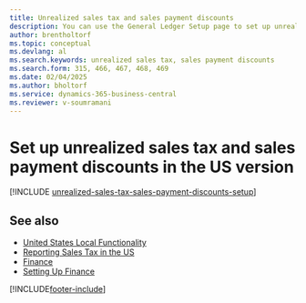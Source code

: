 ```yaml
---
title: Unrealized sales tax and sales payment discounts
description: You can use the General Ledger Setup page to set up unrealized sales tax in the US version. 
author: brentholtorf
ms.topic: conceptual
ms.devlang: al
ms.search.keywords: unrealized sales tax, sales payment discounts
ms.search.form: 315, 466, 467, 468, 469
ms.date: 02/04/2025
ms.author: bholtorf
ms.service: dynamics-365-business-central
ms.reviewer: v-soumramani
---
```


# Set up unrealized sales tax and sales payment discounts in the US version

[!INCLUDE [unrealized-sales-tax-sales-payment-discounts-setup](../includes/CAMXUS/unrealized-sales-tax-sales-payment-discounts-setup.md)]

## See also

- [United States Local Functionality](united-states-local-functionality.md)  
- [Reporting Sales Tax in the US](us-sales-tax.md)  
- [Finance](../../finance.md)  
- [Setting Up Finance](../../finance-setup-finance.md)  

[!INCLUDE[footer-include](../../includes/footer-banner.md)]